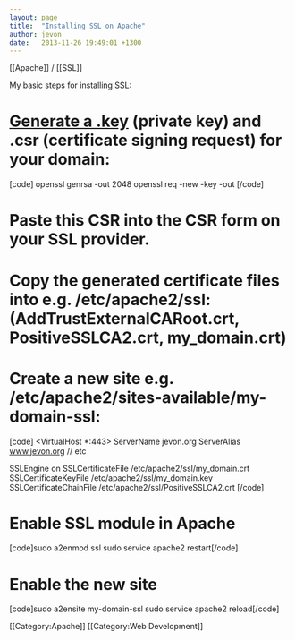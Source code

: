 ```yaml
---
layout: page
title:  "Installing SSL on Apache"
author: jevon
date:   2013-11-26 19:49:01 +1300
---
```


[[Apache]] / [[SSL]]

My basic steps for installing SSL:

# <a href="http://wiki.cacert.org/SimpleApacheCert">Generate a .key</a> (private key) and .csr (certificate signing request) for your domain:
[code]
openssl genrsa -out <filename for your private key> 2048
openssl req -new -key <filename for your private key> -out <filename for the CSR>
[/code]
# Paste this CSR into the CSR form on your SSL provider.
# Copy the generated certificate files into e.g. /etc/apache2/ssl: (AddTrustExternalCARoot.crt, PositiveSSLCA2.crt, my_domain.crt)
# Create a new site e.g. /etc/apache2/sites-available/my-domain-ssl:
[code]
<VirtualHost *:443>
  ServerName jevon.org
  ServerAlias www.jevon.org
  // etc

  SSLEngine on
  SSLCertificateFile /etc/apache2/ssl/my_domain.crt
  SSLCertificateKeyFile /etc/apache2/ssl/my_domain.key
  SSLCertificateChainFile /etc/apache2/ssl/PositiveSSLCA2.crt
</VirtualHost>
[/code]
# Enable SSL module in Apache
[code]sudo a2enmod ssl
sudo service apache2 restart[/code]
# Enable the new site
[code]sudo a2ensite my-domain-ssl
sudo service apache2 reload[/code]

[[Category:Apache]]
[[Category:Web Development]]